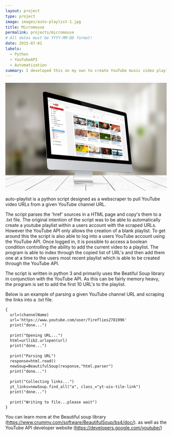 ```yaml
---
layout: project
type: project
image: images/auto-playlist-1.jpg
title: Micromouse
permalink: projects/micromouse
# All dates must be YYYY-MM-DD format!
date: 2015-07-01
labels:
  - Python
  - YouTubeAPI
  - Automatization
summary: I developed this on my own to create YouTube music video playlists.
---
```


<div class="ui small rounded images">
  <img class="ui image" src="../images/auto-playlist-2.jpeg">
</div>

auto-playlist is a python script designed as a webscraper to pull YouTube video URLs from a given YouTube channel URL.

The script parses the 'href' sources in a HTML page and copy's them to a .txt file. The original intention of the script was to be able to automatically create a youtube playlist within a users account with the scraped URLs. However the YouTube API only allows the creation of a blank playlist. To get around this the script is also able to log into a users YouTube account using the YouTube API. Once logged in, it is possible to access a boolean condition controlling the ability to add the current video to a playlist. The program is able to index through the copied list of URL's and then add them one at a time to the users most recent playlist which is able to be created through the YouTube API.

The script is written in python 3 and primarily uses the Beatiful Soup library in conjunction with the YouTube API.
As this can be fairly memory heavy, the program is set to add the first 10 URL's to the playlist.

Below is an example of parsing a given YouTube channel URL and scraping the links into a .txt file.
```
{
  url=(channelName)
  url='https://www.youtube.com/user/fireflies2781996'
  print("done...")

  print("Opening URL...")
  html=urllib2.urlopen(url)
  print("done...")

  print("Parsing URL")
  response=html.read()
  newSoup=BeautifulSoup(response,"html.parser")
  print("done...")

  print("Collecting links...")
  yt_links=newSoup.find_all("a", class_="yt-uix-tile-link")
  print("done...")

  print("Writing to file...please wait")
}
```

You can learn more at the Beautiful soup library (https://www.crummy.com/software/BeautifulSoup/bs4/doc/).
as well as the YouTube API developer website (https://developers.google.com/youtube/)



